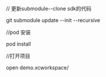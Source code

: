 // 更新submodule--clone sdk的代码

git submodule update --init --recursive

//pod 安装

pod install

//打开项目

open demo.xcworkspace/
